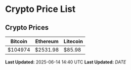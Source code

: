 # Crypto Price List

## Crypto Prices
| Bitcoin | Ethereum | Litecoin |
| ------- | -------- | -------- |
| $104974 | $2531.98 | $85.98 |
**Last Updated:** 2025-06-14 14:40 UTC
**Last Updated:** $DATE$
